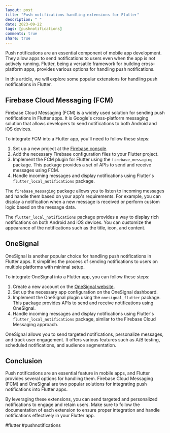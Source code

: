 ```yaml
---
layout: post
title: "Push notifications handling extensions for Flutter"
description: " "
date: 2023-09-22
tags: [pushnotifications]
comments: true
share: true
---
```


Push notifications are an essential component of mobile app development. They allow apps to send notifications to users even when the app is not actively running. Flutter, being a versatile framework for building cross-platform apps, provides various options for handling push notifications.

In this article, we will explore some popular extensions for handling push notifications in Flutter.

## Firebase Cloud Messaging (FCM)

Firebase Cloud Messaging (FCM) is a widely used solution for sending push notifications in Flutter apps. It is Google's cross-platform messaging solution that allows developers to send notifications to both Android and iOS devices.

To integrate FCM into a Flutter app, you'll need to follow these steps:

1. Set up a new project at the [Firebase console](https://console.firebase.google.com/).
2. Add the necessary Firebase configuration files to your Flutter project.
3. Implement the FCM plugin for Flutter using the `firebase_messaging` package. This package provides a set of APIs to send and receive messages using FCM.
4. Handle incoming messages and display notifications using Flutter's `flutter_local_notifications` package.

The `firebase_messaging` package allows you to listen to incoming messages and handle them based on your app's requirements. For example, you can display a notification when a new message is received or perform custom logic based on the message data.

The `flutter_local_notifications` package provides a way to display rich notifications on both Android and iOS devices. You can customize the appearance of the notifications such as the title, icon, and content.

## OneSignal

OneSignal is another popular choice for handling push notifications in Flutter apps. It simplifies the process of sending notifications to users on multiple platforms with minimal setup.

To integrate OneSignal into a Flutter app, you can follow these steps:

1. Create a new account on the [OneSignal website](https://onesignal.com/).
2. Set up the necessary app configuration on the OneSignal dashboard.
3. Implement the OneSignal plugin using the `onesignal_flutter` package. This package provides APIs to send and receive notifications using OneSignal.
4. Handle incoming messages and display notifications using Flutter's `flutter_local_notifications` package, similar to the Firebase Cloud Messaging approach.

OneSignal allows you to send targeted notifications, personalize messages, and track user engagement. It offers various features such as A/B testing, scheduled notifications, and audience segmentation.

## Conclusion

Push notifications are an essential feature in mobile apps, and Flutter provides several options for handling them. Firebase Cloud Messaging (FCM) and OneSignal are two popular solutions for integrating push notifications into Flutter apps.

By leveraging these extensions, you can send targeted and personalized notifications to engage and retain users. Make sure to follow the documentation of each extension to ensure proper integration and handle notifications effectively in your Flutter app.

#flutter #pushnotifications
